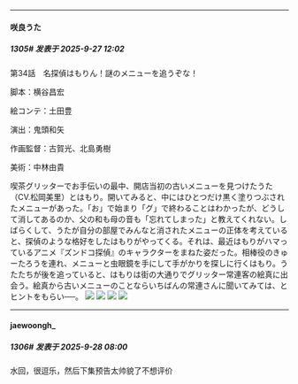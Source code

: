 ﻿
*****

####  咲良うた  
##### 1305#       发表于 2025-9-27 12:02

第34話　名探偵はもりん！謎のメニューを追うぞな！

脚本：横谷昌宏

絵コンテ：土田豊

演出：鬼頭和矢

作画監督：古賀光、北島勇樹

美術：中林由貴

喫茶グリッターでお手伝いの最中、開店当初の古いメニューを見つけたうた（CV.松岡美里）とはもり。開いてみると、中にはひとつだけ黒く塗りつぶされたメニューがあった。「お」で始まり「グ」で終わることはわかったが、どうして消してあるのか、父の和も母の音も「忘れてしまった」と教えてくれない。しばらくして、うたが自分の部屋でみんなと消されたメニューの正体を考えていると、探偵のような格好をしたはもりがやってくる。それは、最近はもりがハマっているアニメ『ズンドコ探偵』のキャラクターをまねた姿だった。相棒役のきゅーたろうを連れ、メニューと虫眼鏡を手にして手がかりを探しに行くはもり。うたたちが後を追っていると、はもりは街の大通りでグリッター常連客の絵真に出会う。絵真から古いメニューのことならいちばんの常連さんに聞いてみては、とヒントをもらい──。
<img src="https://files.catbox.moe/t8e9cj.jpg" referrerpolicy="no-referrer">
<img src="https://files.catbox.moe/qgqqmd.jpg" referrerpolicy="no-referrer">
<img src="https://files.catbox.moe/jyrp07.jpg" referrerpolicy="no-referrer">
<img src="https://files.catbox.moe/2wi6bg.jpg" referrerpolicy="no-referrer">


*****

####  jaewoongh_  
##### 1306#       发表于 2025-9-28 08:00

水回，很逗乐，然后下集预告太帅貌了不想评价

